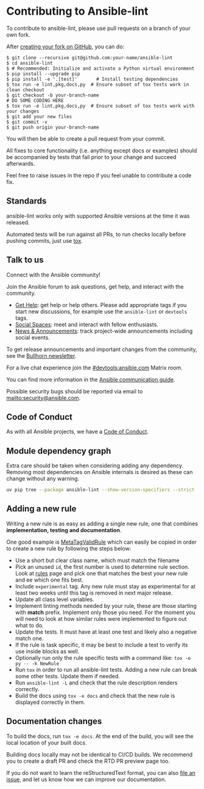 # Contributing to Ansible-lint

To contribute to ansible-lint, please use pull requests on a branch of your own
fork.

After [creating your fork on GitHub], you can do:

```shell-session
$ git clone --recursive git@github.com:your-name/ansible-lint
$ cd ansible-lint
$ # Recommended: Initialize and activate a Python virtual environment
$ pip install --upgrade pip
$ pip install -e '.[test]'       # Install testing dependencies
$ tox run -e lint,pkg,docs,py  # Ensure subset of tox tests work in clean checkout
$ git checkout -b your-branch-name
# DO SOME CODING HERE
$ tox run -e lint,pkg,docs,py  # Ensure subset of tox tests work with your changes
$ git add your new files
$ git commit -v
$ git push origin your-branch-name
```

You will then be able to create a pull request from your commit.

All fixes to core functionality (i.e. anything except docs or examples) should
be accompanied by tests that fail prior to your change and succeed afterwards.

Feel free to raise issues in the repo if you feel unable to contribute a code
fix.

## Standards

ansible-lint works only with supported Ansible versions at the time it was
released.

Automated tests will be run against all PRs, to run checks locally before
pushing commits, just use [tox](https://tox.wiki/en/latest/).

## Talk to us

Connect with the Ansible community!

Join the Ansible forum to ask questions, get help, and interact with the
community.

- [Get Help](https://forum.ansible.com/c/help/6): get help or help others.
  Please add appropriate tags if you start new discussions, for example use the
  `ansible-lint` or `devtools` tags.
- [Social Spaces](https://forum.ansible.com/c/chat/4): meet and interact with
  fellow enthusiasts.
- [News & Announcements](https://forum.ansible.com/c/news/5): track project-wide
  announcements including social events.

To get release announcements and important changes from the community, see the
[Bullhorn newsletter](https://docs.ansible.com/ansible/devel/community/communication.html#the-bullhorn).

For a live chat experience join
the [#devtools:ansible.com](https://matrix.to/#/#devtools:ansible.com)
Matrix room.

You can find more information in the
[Ansible communication guide](https://docs.ansible.com/ansible/devel/community/communication.html).

Possible security bugs should be reported via email to
<mailto:security@ansible.com>.

## Code of Conduct

As with all Ansible projects, we have a [Code of Conduct].

[ansible communication]:
  https://docs.ansible.com/ansible/latest/community/communication.html
[code of conduct]:
  https://docs.ansible.com/ansible/latest/community/code_of_conduct.html
[creating your fork on github]:
  https://docs.github.com/en/get-started/quickstart/contributing-to-projects
[discussions]: https://github.com/ansible/ansible-lint/discussions
[supported ansible versions]:
  https://docs.ansible.com/ansible-core/devel/reference_appendices/release_and_maintenance.html#ansible-core-release-cycle
[tox]: https://tox.readthedocs.io

## Module dependency graph

Extra care should be taken when considering adding any dependency. Removing most
dependencies on Ansible internals is desired as these can change without any
warning.

```bash exec="1" source="console"
uv pip tree --package ansible-lint --show-version-specifiers --strict
```

## Adding a new rule

Writing a new rule is as easy as adding a single new rule, one that combines
**implementation, testing and documentation**.

One good example is [MetaTagValidRule] which can easily be copied in order to
create a new rule by following the steps below:

- Use a short but clear class name, which must match the filename
- Pick an unused `id`, the first number is used to determine rule section. Look
  at [rules](rules/index.md) page and pick one that matches the best your new
  rule and ee which one fits best.
- Include `experimental` tag. Any new rule must stay as experimental for at
  least two weeks until this tag is removed in next major release.
- Update all class level variables.
- Implement linting methods needed by your rule, these are those starting with
  **match** prefix. Implement only those you need. For the moment you will need
  to look at how similar rules were implemented to figure out what to do.
- Update the tests. It must have at least one test and likely also a negative
  match one.
- If the rule is task specific, it may be best to include a test to verify its
  use inside blocks as well.
- Optionally run only the rule specific tests with a command like:
  `tox -e py -- -k NewRule`
- Run `tox` in order to run all ansible-lint tests. Adding a new rule can break
  some other tests. Update them if needed.
- Run `ansible-lint -L` and check that the rule description renders correctly.
- Build the docs using `tox -e docs` and check that the new rule is displayed
  correctly in them.

[metatagvalidrule]:
  https://github.com/ansible/ansible-lint/blob/main/src/ansiblelint/rules/meta_no_tags.py

## Documentation changes

To build the docs, run `tox -e docs`. At the end of the build, you will see the
local location of your built docs.

Building docs locally may not be identical to CI/CD builds. We recommend you to
create a draft PR and check the RTD PR preview page too.

If you do not want to learn the reStructuredText format, you can also
[file an issue](https://github.com/ansible/ansible-lint/issues), and let us know
how we can improve our documentation.
